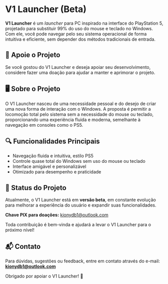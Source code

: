 # V1 Launcher (Beta)

**V1 Launcher** é um *launcher* para PC inspirado na interface do PlayStation 5, projetado para substituir 99% do uso do mouse e teclado no Windows. Com ele, você pode navegar pelo seu sistema operacional de forma intuitiva e eficiente, sem depender dos métodos tradicionais de entrada.

## 🤝 Apoie o Projeto

Se você gostou do V1 Launcher e deseja apoiar seu desenvolvimento, considere fazer uma doação para ajudar a manter e aprimorar o projeto.

## 🖥️ Sobre o Projeto

O V1 Launcher nasceu de uma necessidade pessoal e do desejo de criar uma nova forma de interação com o Windows. A proposta é permitir a locomoção total pelo sistema sem a necessidade do mouse ou teclado, proporcionando uma experiência fluida e moderna, semelhante à navegação em consoles como o PS5.

## 🔍 Funcionalidades Principais

- Navegação fluida e intuitiva, estilo PS5
- Controle quase total do Windows sem uso do mouse ou teclado
- Interface amigável e personalizável
- Otimizado para desempenho e praticidade

## 📌 Status do Projeto

Atualmente, o V1 Launcher está em **versão beta**, em constante evolução para melhorar a experiência do usuário e expandir suas funcionalidades.

**Chave PIX para doações:** kionydb1@outlook.com

Toda contribuição é bem-vinda e ajudará a levar o V1 Launcher para o próximo nível!

## 📬 Contato

Para dúvidas, sugestões ou feedback, entre em contato através do e-mail: **kionydb1@outlook.com**

Obrigado por apoiar o V1 Launcher! 🚀

